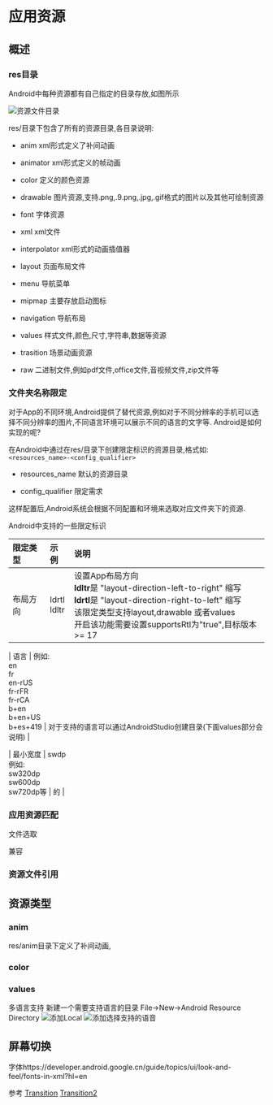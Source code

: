 <script type="text/javascript">
    let title = document.querySelector("h1.project-name");
    title.innerText = "王侯不拜雨烟屐, 方知无欲是逍遥";
    title.style.fontStyle = 'italic';
</script>

# 应用资源


## 概述

### res目录

Android中每种资源都有自己指定的目录存放,如图所示

![资源文件目录](https://baiyuas.github.io/img/basic01.png)

res/目录下包含了所有的资源目录,各目录说明:

- anim  xml形式定义了补间动画

- animator xml形式定义的帧动画

- color 定义的颜色资源

- drawable 图片资源,支持.png,.9.png,.jpg,.gif格式的图片以及其他可绘制资源

- font 字体资源

- xml xml文件

- interpolator xml形式的动画插值器 

- layout 页面布局文件

- menu 导航菜单

- mipmap 主要存放启动图标

- navigation 导航布局

- values 样式文件,颜色,尺寸,字符串,数据等资源

- trasition 场景动画资源

- raw 二进制文件,例如pdf文件,office文件,音视频文件,zip文件等


### 文件夹名称限定

对于App的不同环境,Android提供了替代资源,例如对于不同分辨率的手机可以选择不同分辨率的图片,不同语言环境可以展示不同的语言的文字等. Android是如何实现的呢?

在Android中通过在res/目录下创建限定标识的资源目录,格式如:`<resources_name>-<config_qualifier>`

- resources_name 默认的资源目录

- config_qualifier 限定需求

这样配置后,Android系统会根据不同配置和环境来选取对应文件夹下的资源.

Android中支持的一些限定标识

| 限定类型        | 示例   |  说明  |
| :-----   | :-----  | :----  |
| 布局方向     | ldrtl <br>ldltr |  设置App布局方向 <br>**ldltr**是 "layout-direction-left-to-right" 缩写<br> **ldrtl**是 "layout-direction-right-to-left" 缩写 <br>该限定类型支持layout,drawable 或者values <br>开启该功能需要设置supportsRtl为"true",目标版本>= 17 |

| 语言       |  例如:<br>en<br>fr<br>en-rUS<br>fr-rFR<br>fr-rCA<br>b+en<br>b+en+US<br>b+es+419    |   对于支持的语言可以通过AndroidStudio创建目录(下面values部分会说明)   |

| 最小宽度        |    sw<N>dp<br>例如:<br>sw320dp<br>sw600dp<br>sw720dp等    |  的  |





### 应用资源匹配

文件选取

兼容

### 资源文件引用

## 资源类型

### anim

res/anim目录下定义了补间动画,

### color

### values

多语言支持
新建一个需要支持语言的目录 File->New->Android Resource Directory
![添加Local]()
![添加选择支持的语音]()


## 屏幕切换

字体https://developer.android.google.cn/guide/topics/ui/look-and-feel/fonts-in-xml?hl=en


参考
[Transition](https://www.jianshu.com/p/e497123652b5)
[Transition2](https://www.jianshu.com/p/1007f300f17a)